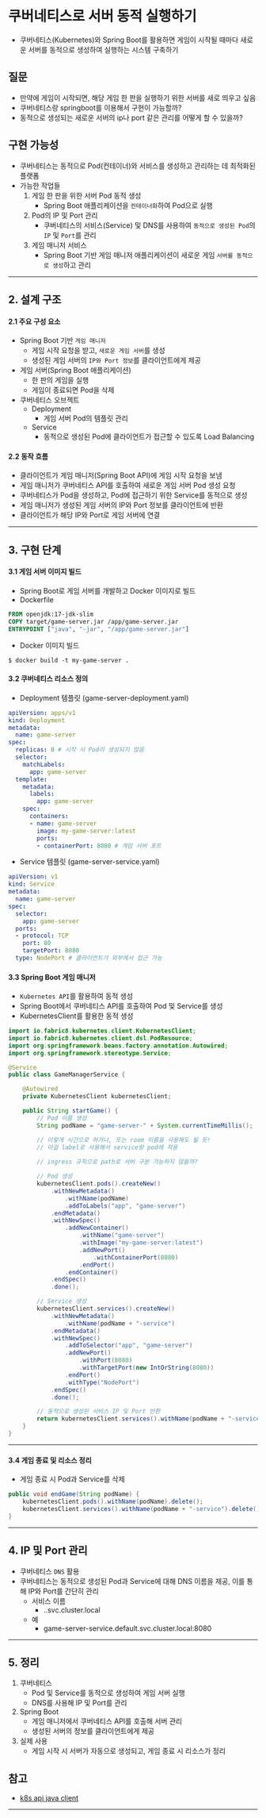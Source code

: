# 쿠버네티스로 서버 동적 실행하기
- 쿠버네티스(Kubernetes)와 Spring Boot를 활용하면 게임이 시작될 때마다 새로운 서버를 동적으로 생성하여 실행하는 시스템 구축하기

## 질문
- 만약에 게임이 시작되면, 해당 게임 한 판을 실행하기 위한 서버를 새로 띄우고 싶음
- 쿠버네티스랑 springboot를 이용해서 구현이 가능할까?
- 동적으로 생성되는 새로운 서버의 ip나 port 같은 관리를 어떻게 할 수 있을까?

## 구현 가능성
- 쿠버네티스는 동적으로 Pod(컨테이너)와 서비스를 생성하고 관리하는 데 최적화된 플랫폼
- 가능한 작업들
    1. 게임 한 판을 위한 서버 Pod 동적 생성
        - Spring Boot 애플리케이션을 `컨테이너화`하여 Pod으로 실행
    2. Pod의 IP 및 Port 관리
        - 쿠버네티스의 서비스(Service) 및 DNS를 사용하여 `동적으로 생성된 Pod`의 `IP` 및 `Port`를 관리
    3. 게임 매니저 서비스
        - Spring Boot 기반 게임 매니저 애플리케이션이 새로운 게임 `서버를 동적으로 생성`하고 관리

---

## 2. 설계 구조

#### 2.1 주요 구성 요소
- Spring Boot 기반 `게임 매니저`
  - 게임 시작 요청을 받고, `새로운 게임 서버`를 생성
  - 생성된 게임 서버의 `IP와 Port 정보`를 클라이언트에게 제공
- 게임 서버(Spring Boot 애플리케이션)
  - 한 판의 게임을 실행
  - 게임이 종료되면 Pod을 삭제
- 쿠버네티스 오브젝트
  - Deployment
    - 게임 서버 Pod의 템플릿 관리
  - Service
    - 동적으로 생성된 Pod에 클라이언트가 접근할 수 있도록 Load Balancing

#### 2.2 동작 흐름
- 클라이언트가 게임 매니저(Spring Boot API)에 게임 시작 요청을 보냄
- 게임 매니저가 쿠버네티스 API를 호출하여 새로운 게임 서버 Pod 생성 요청
- 쿠버네티스가 Pod을 생성하고, Pod에 접근하기 위한 Service를 동적으로 생성
- 게임 매니저가 생성된 게임 서버의 IP와 Port 정보를 클라이언트에 반환
- 클라이언트가 해당 IP와 Port로 게임 서버에 연결

---

## 3. 구현 단계

#### 3.1 게임 서버 이미지 빌드
- Spring Boot로 게임 서버를 개발하고 Docker 이미지로 빌드
- Dockerfile
```Dockerfile
FROM openjdk:17-jdk-slim
COPY target/game-server.jar /app/game-server.jar
ENTRYPOINT ["java", "-jar", "/app/game-server.jar"]
```
- Docker 이미지 빌드
```shell
$ docker build -t my-game-server .
```

#### 3.2 쿠버네티스 리소스 정의
- Deployment 템플릿 (game-server-deployment.yaml)
```yaml
apiVersion: apps/v1
kind: Deployment
metadata:
  name: game-server
spec:
  replicas: 0 # 시작 시 Pod이 생성되지 않음
  selector:
    matchLabels:
      app: game-server
  template:
    metadata:
      labels:
        app: game-server
    spec:
      containers:
      - name: game-server
        image: my-game-server:latest
        ports:
        - containerPort: 8080 # 게임 서버 포트
```

- Service 템플릿 (game-server-service.yaml)
```yaml
apiVersion: v1
kind: Service
metadata:
  name: game-server
spec:
  selector:
    app: game-server
  ports:
  - protocol: TCP
    port: 80
    targetPort: 8080
  type: NodePort # 클라이언트가 외부에서 접근 가능
```

#### 3.3 Spring Boot 게임 매니저
- `Kubernetes API`를 활용하여 동적 생성
- Spring Boot에서 쿠버네티스 API를 호출하여 Pod 및 Service를 생성
- KubernetesClient를 활용한 동적 생성
```java
import io.fabric8.kubernetes.client.KubernetesClient;
import io.fabric8.kubernetes.client.dsl.PodResource;
import org.springframework.beans.factory.annotation.Autowired;
import org.springframework.stereotype.Service;

@Service
public class GameManagerService {

    @Autowired
    private KubernetesClient kubernetesClient;

    public String startGame() {
        // Pod 이름 생성
        String podName = "game-server-" + System.currentTimeMillis();

        // 이렇게 시간으로 하거나, 또는 room 이름을 사용해도 될 듯!
        // 이걸 label로 사용해서 service랑 pod에 적용
        
        // ingress 규칙으로 path로 서버 구분 가능하지 않을까?

        // Pod 생성
        kubernetesClient.pods().createNew()
            .withNewMetadata()
                .withName(podName)
                .addToLabels("app", "game-server")
            .endMetadata()
            .withNewSpec()
                .addNewContainer()
                    .withName("game-server")
                    .withImage("my-game-server:latest")
                    .addNewPort()
                        .withContainerPort(8080)
                    .endPort()
                .endContainer()
            .endSpec()
            .done();

        // Service 생성
        kubernetesClient.services().createNew()
            .withNewMetadata()
                .withName(podName + "-service")
            .endMetadata()
            .withNewSpec()
                .addToSelector("app", "game-server")
                .addNewPort()
                    .withPort(8080)
                    .withTargetPort(new IntOrString(8080))
                .endPort()
                .withType("NodePort")
            .endSpec()
            .done();

        // 동적으로 생성된 서비스 IP 및 Port 반환
        return kubernetesClient.services().withName(podName + "-service").getURL();
    }
}
```

---

#### 3.4 게임 종료 및 리소스 정리
- 게임 종료 시 Pod과 Service를 삭제
```java
public void endGame(String podName) {
    kubernetesClient.pods().withName(podName).delete();
    kubernetesClient.services().withName(podName + "-service").delete();
}
```

---

## 4. IP 및 Port 관리
- 쿠버네티스 `DNS` 활용
- 쿠버네티스는 동적으로 생성된 Pod과 Service에 대해 DNS 이름을 제공, 이를 통해 IP와 Port를 간단히 관리
  - 서비스 이름
    - <service-name>.<namespace>.svc.cluster.local
  - 예
    - game-server-service.default.svc.cluster.local:8080

---

## 5. 정리
1. 쿠버네티스
    - Pod 및 Service를 동적으로 생성하여 게임 서버 실행
    - DNS를 사용해 IP 및 Port를 관리
2. Spring Boot
    - 게임 매니저에서 쿠버네티스 API를 호출해 서버 관리
    - 생성된 서버의 정보를 클라이언트에게 제공
3. 실제 사용
    - 게임 시작 시 서버가 자동으로 생성되고, 게임 종료 시 리소스가 정리

## 참고
- [k8s api java client](https://github.com/jjm159/TIL/blob/main/%EC%9D%B8%ED%94%84%EB%9D%BC/k8s_%EC%84%9C%EB%B2%84%EB%8F%99%EC%A0%81%EC%83%9D%EC%84%B1%ED%95%98%EA%B8%B0.md)

---
